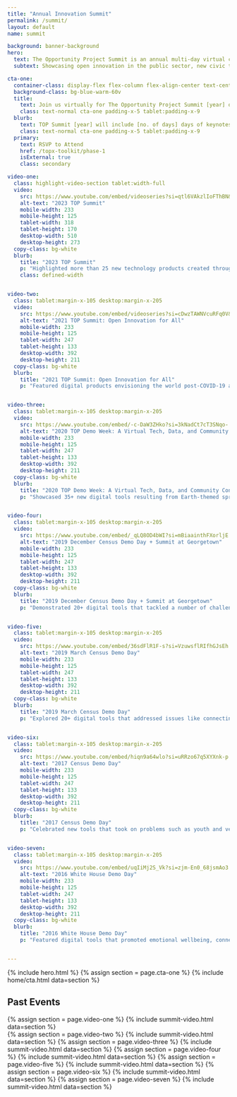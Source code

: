 ```yaml
---
title: "Annual Innovation Summit"
permalink: /summit/
layout: default
name: summit

background: banner-background
hero:
  text: The Opportunity Project Summit is an annual multi-day virtual conference that features speakers, discussions, product demonstrations, and hands-on learning opportunities.
  subtext: Showcasing open innovation in the public sector, new civic technology, and emerging models for cross-sector collaboration and inclusive design.

cta-one:
  container-class: display-flex flex-column flex-align-center text-center cta-one
  background-class: bg-blue-warm-60v
  title:
    text: Join us virtually for The Opportunity Project Summit [year] on, [date/time] to view new digital products and many more innovations from the TOP community!
    class: text-normal cta-one padding-x-5 tablet:padding-x-9
  blurb:
    text: TOP Summit [year] will include [no. of days] days of keynotes, lightning talks, interactive sessions, hands-on learning, and technology demos.
    class: text-normal cta-one padding-x-5 tablet:padding-x-9
  primary:
    text: RSVP to Attend
    href: /topx-toolkit/phase-1
    isExternal: true
    class: secondary

video-one:
  class: highlight-video-section tablet:width-full
  video:
    src: https://www.youtube.com/embed/videoseries?si=qtl6VAkzlIoFThBN&amp;list=PLewV-zKXDZkghdjPUCmmU02T7xI2dUPme
    alt-text: "2023 TOP Summit"
    mobile-width: 233
    mobile-height: 125
    tablet-width: 318
    tablet-height: 170
    desktop-width: 510
    desktop-height: 273
  copy-class: bg-white
  blurb:
    title: "2023 TOP Summit"
    p: "Highlighted more than 25 new technology products created through 2022 TOP sprints including five sprints focused on challenges impacting Puerto Rico."
    class: defined-width


video-two:
  class: tablet:margin-x-105 desktop:margin-x-205
  video:
    src: https://www.youtube.com/embed/videoseries?si=cDwzTAWNVcuRFq0V&amp;list=PLewV-zKXDZkitrXN6T7a0MG-oTi7WGTu_
    alt-text: "2021 TOP Summit: Open Innovation for All"
    mobile-width: 233
    mobile-height: 125
    tablet-width: 247
    tablet-height: 133
    desktop-width: 392
    desktop-height: 211
  copy-class: bg-white
  blurb:
    title: "2021 TOP Summit: Open Innovation for All"
    p: "Featured digital products envisioning the world post-COVID-19 and announced more than $300,000 in awards to the winners of the Open Data for Good Grand Challenge."


video-three:
  class: tablet:margin-x-105 desktop:margin-x-205
  video:
    src: https://www.youtube.com/embed/-c-DaW3ZHko?si=3kNadCt7cT3SNqo-
    alt-text: "2020 TOP Demo Week: A Virtual Tech, Data, and Community Conference"
    mobile-width: 233
    mobile-height: 125
    tablet-width: 247
    tablet-height: 133
    desktop-width: 392
    desktop-height: 211
  copy-class: bg-white
  blurb:
    title: "2020 TOP Demo Week: A Virtual Tech, Data, and Community Conference"
    p: "Showcased 35+ new digital tools resulting from Earth-themed sprints focused on challenges impacting the natural and built environment."


video-four:
  class: tablet:margin-x-105 desktop:margin-x-205
  video:
    src: https://www.youtube.com/embed/_qLQ8OD4bWI?si=mBiaainthFXorljE
    alt-text: "2019 December Census Demo Day + Summit at Georgetown"
    mobile-width: 233
    mobile-height: 125
    tablet-width: 247
    tablet-height: 133
    desktop-width: 392
    desktop-height: 211
  copy-class: bg-white
  blurb:
    title: "2019 December Census Demo Day + Summit at Georgetown"
    p: "Demonstrated 20+ digital tools that tackled a number of challenges — such as disaster response, standardized address data collection, and more."


video-five:
  class: tablet:margin-x-105 desktop:margin-x-205
  video:
    src: https://www.youtube.com/embed/36sdFlR1F-s?si=VzuwsflRIfhGJsEh
    alt-text: "2019 March Census Demo Day"
    mobile-width: 233
    mobile-height: 125
    tablet-width: 247
    tablet-height: 133
    desktop-width: 392
    desktop-height: 211
  copy-class: bg-white
  blurb:
    title: "2019 March Census Demo Day"
    p: "Explored 20+ digital tools that addressed issues like connecting veterans to jobs, student access to STEM fields, the opioid crisis, and more."


video-six:
  class: tablet:margin-x-105 desktop:margin-x-205
  video:
    src: https://www.youtube.com/embed/hiqn9a64wlo?si=uRRzo67q5XYXnk-p
    alt-text: "2017 Census Demo Day"
    mobile-width: 233
    mobile-height: 125
    tablet-width: 247
    tablet-height: 133
    desktop-width: 392
    desktop-height: 211
  copy-class: bg-white
  blurb:
    title: "2017 Census Demo Day"
    p: "Celebrated new tools that took on problems such as youth and veteran homelessness, engaging hard-to-count populations in the decennial census, and making federal grant data user-friendly."


video-seven:
  class: tablet:margin-x-105 desktop:margin-x-205
  video:
    src: https://www.youtube.com/embed/uqIiMj2S_Vk?si=zjm-En0_68jsmAo3
    alt-text: "2016 White House Demo Day"
    mobile-width: 233
    mobile-height: 125
    tablet-width: 247
    tablet-height: 133
    desktop-width: 392
    desktop-height: 211
  copy-class: bg-white
  blurb:
    title: "2016 White House Demo Day"
    p: "Featured digital tools that promoted emotional wellbeing, connected the unemployed with skills and jobs, improved transit accessibility in low income neighborhoods, and helped families find affordable housing in safe neighborhoods with access to quality schools."


---
```

{% include hero.html %}
{% assign section = page.cta-one %}
{% include home/cta.html  data=section  %}
<section class="past-events grid-container">
  <h2 class="text-center text-white">Past Events</h2>
  <div class="grid-row flex-column flex-align-center highlight-video-container">
    {% assign section = page.video-one %}
    {% include  summit-video.html data=section %}
  </div>
  <div class="grid-row video-section-container">
    {% assign section = page.video-two %}
    {% include  summit-video.html data=section %}
    {% assign section = page.video-three %}
    {% include  summit-video.html data=section %}
    {% assign section = page.video-four %}
    {% include  summit-video.html data=section %}
    {% assign section = page.video-five %}
    {% include  summit-video.html data=section %}
    {% assign section = page.video-six %}
    {% include  summit-video.html data=section %}
    {% assign section = page.video-seven %}
    {% include  summit-video.html data=section %}
  </div>
</section>
